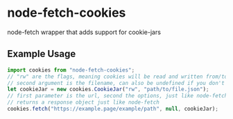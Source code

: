 # node-fetch-cookies
node-fetch wrapper that adds support for cookie-jars

## Example Usage
```javascript
import cookies from "node-fetch-cookies";
// "rw" are the flags, meaning cookies will be read and written from/to the cookie jar. r = read, w = write
// second argument is the filename, can also be undefined if you don't want to read/write the cookies from/to a file
let cookieJar = new cookies.CookieJar("rw", "path/to/file.json");
// first parameter is the url, second the options, just like node-fetch. third parameter is the cookie jar
// returns a response object just like node-fetch
cookies.fetch("https://example.page/example/path", null, cookieJar);
```
